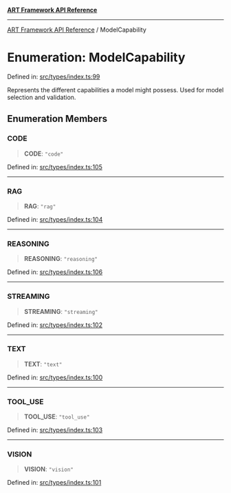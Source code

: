 [**ART Framework API Reference**](../README.md)

***

[ART Framework API Reference](../README.md) / ModelCapability

# Enumeration: ModelCapability

Defined in: [src/types/index.ts:99](https://github.com/hashangit/ART/blob/a8524de337702d2ec210d86aff2464ac0aeed73e/src/types/index.ts#L99)

Represents the different capabilities a model might possess.
Used for model selection and validation.

## Enumeration Members

### CODE

> **CODE**: `"code"`

Defined in: [src/types/index.ts:105](https://github.com/hashangit/ART/blob/a8524de337702d2ec210d86aff2464ac0aeed73e/src/types/index.ts#L105)

***

### RAG

> **RAG**: `"rag"`

Defined in: [src/types/index.ts:104](https://github.com/hashangit/ART/blob/a8524de337702d2ec210d86aff2464ac0aeed73e/src/types/index.ts#L104)

***

### REASONING

> **REASONING**: `"reasoning"`

Defined in: [src/types/index.ts:106](https://github.com/hashangit/ART/blob/a8524de337702d2ec210d86aff2464ac0aeed73e/src/types/index.ts#L106)

***

### STREAMING

> **STREAMING**: `"streaming"`

Defined in: [src/types/index.ts:102](https://github.com/hashangit/ART/blob/a8524de337702d2ec210d86aff2464ac0aeed73e/src/types/index.ts#L102)

***

### TEXT

> **TEXT**: `"text"`

Defined in: [src/types/index.ts:100](https://github.com/hashangit/ART/blob/a8524de337702d2ec210d86aff2464ac0aeed73e/src/types/index.ts#L100)

***

### TOOL\_USE

> **TOOL\_USE**: `"tool_use"`

Defined in: [src/types/index.ts:103](https://github.com/hashangit/ART/blob/a8524de337702d2ec210d86aff2464ac0aeed73e/src/types/index.ts#L103)

***

### VISION

> **VISION**: `"vision"`

Defined in: [src/types/index.ts:101](https://github.com/hashangit/ART/blob/a8524de337702d2ec210d86aff2464ac0aeed73e/src/types/index.ts#L101)
